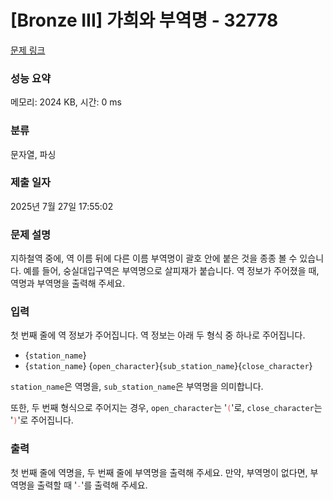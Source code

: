 # [Bronze III] 가희와 부역명 - 32778 

[문제 링크](https://www.acmicpc.net/problem/32778) 

### 성능 요약

메모리: 2024 KB, 시간: 0 ms

### 분류

문자열, 파싱

### 제출 일자

2025년 7월 27일 17:55:02

### 문제 설명

<p>지하철역 중에, 역 이름 뒤에 다른 이름 부역명이 괄호 안에 붙은 것을 종종 볼 수 있습니다. 예를 들어, 숭실대입구역은 부역명으로 살피재가 붙습니다. 역 정보가 주어졌을 때, 역명과 부역명을 출력해 주세요.</p>

### 입력 

 <p>첫 번째 줄에 역 정보가 주어집니다. 역 정보는 아래 두 형식 중 하나로 주어집니다.</p>

<ul>
	<li>{<code>station_name</code>}</li>
	<li>{<code>station_name</code>} {<code>open_character</code>}{<code>sub_station_name</code>}{<code>close_character</code>}</li>
</ul>

<p><code>station_name</code>은 역명을, <code>sub_station_name</code>은 부역명을 의미합니다.</p>

<p>또한, 두 번째 형식으로 주어지는 경우, <code>open_character</code>는 '<span style="color:#e74c3c;"><code>(</code></span>'로, <code>close_character</code>는 '<span style="color:#e74c3c;"><code>)</code></span>'로 주어집니다.</p>

### 출력 

 <p>첫 번째 줄에 역명을, 두 번째 줄에 부역명을 출력해 주세요. 만약, 부역명이 없다면, 부역명을 출력할 때 '<span style="color:#e74c3c;"><code>-</code></span>'를 출력해 주세요.</p>

